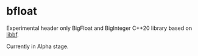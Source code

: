 # bfloat

Experimental header only BigFloat and BigInteger C++20 library based on [libbf](https://bellard.org/libbf/).

Currently in Alpha stage.
